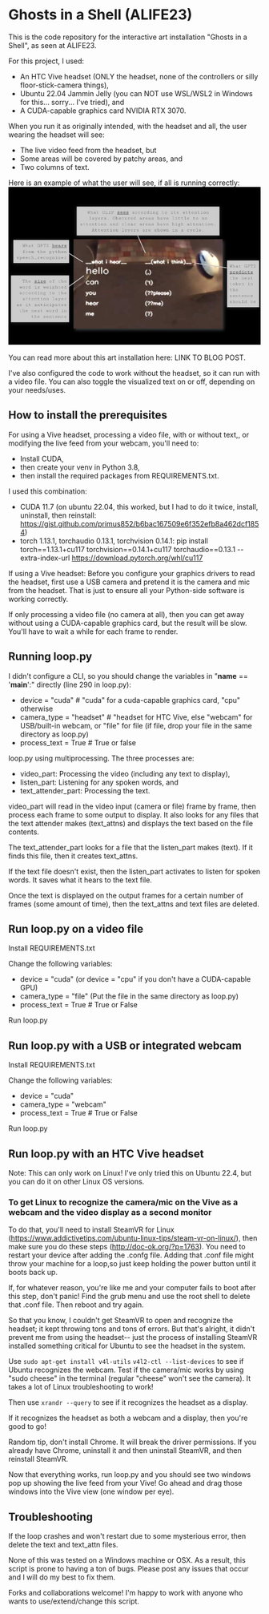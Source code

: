 # Ghosts in a Shell (ALIFE23)

This is the code repository for the interactive art installation "Ghosts in a Shell", as seen at ALIFE23.

For this project, I used: 
- An HTC Vive headset (ONLY the headset, none of the controllers or silly floor-stick-camera things),
- Ubuntu 22.04 Jammin Jelly (you can NOT use WSL/WSL2 in Windows for this... sorry... I've tried), and
- A CUDA-capable graphics card NVIDIA RTX 3070.

When you run it as originally intended, with the headset and all, the user wearing the headset will see:
- The live video feed from the headset, but
- Some areas will be covered by patchy areas, and
- Two columns of text.

Here is an example of what the user will see, if all is running correctly:
![plot](Poster.png)

You can read more about this art installation here: LINK TO BLOG POST.

I've also configured the code to work without the headset, so it can run with a video file. You can also toggle the visualized text on or off, depending on your needs/uses.

## How to install the prerequisites

For using a Vive headset, processing a video file, with or without text,, or modifying the live feed from your webcam, you'll need to:
- Install CUDA, 
- then create your venv in Python 3.8, 
- then install the required packages from REQUIREMENTS.txt.

I used this combination:
- CUDA 11.7 (on ubuntu 22.04, this worked, but I had to do it twice, install, uninstall, then reinstall: https://gist.github.com/primus852/b6bac167509e6f352efb8a462dcf1854)
- torch 1.13.1, torchaudio 0.13.1, torchvision 0.14.1: pip install torch==1.13.1+cu117 torchvision==0.14.1+cu117 torchaudio==0.13.1 --extra-index-url https://download.pytorch.org/whl/cu117

If using a Vive headset: Before you configure your graphics drivers to read the headset, first use a USB camera and pretend it is the camera and mic from the headset. That is just to ensure all your Python-side software is working correctly.

If only processing a video file (no camera at all), then you can get away without using a CUDA-capable graphics card, but the result will be slow. You'll have to wait a while for each frame to render.

## Running loop.py

I didn't configure a CLI, so you should change the variables in "__name__ == '__main__':" directly (line 290 in loop.py):
- device = "cuda"  # "cuda" for a cuda-capable graphics card, "cpu" otherwise
- camera_type = "headset"  # "headset for HTC Vive, else "webcam" for USB/built-in webcam, or "file" for file (if file, drop your file in the same directory as loop.py)
- process_text = True  # True or false

loop.py using multiprocessing. The three processes are:
- video_part: Processing the video (including any text to display),
- listen_part: Listening for any spoken words, and
- text_attender_part: Processing the text.

video_part will read in the video input (camera or file) frame by frame, then process each frame to some output to display. It also looks for any files that the text attender makes (text_attns) and displays the text based on the file contents.

The text_attender_part looks for a file that the listen_part makes (text). If it finds this file, then it creates text_attns.

If the text file doesn't exist, then the listen_part activates to listen for spoken words. It saves what it hears to the text file.

Once the text is displayed on the output frames for a certain number of frames (some amount of time), then the text_attns and text files are deleted.

## Run loop.py on a video file

Install REQUIREMENTS.txt

Change the following variables:

- device = "cuda"
(or device = "cpu" if you don't have a CUDA-capable GPU)
- camera_type = "file"
(Put the file in the same directory as loop.py)
- process_text = True  # True or False

Run loop.py

## Run loop.py with a USB or integrated webcam

Install REQUIREMENTS.txt

Change the following variables:

- device = "cuda"
- camera_type = "webcam"
- process_text = True  # True or False

Run loop.py

## Run loop.py with an HTC Vive headset

Note: This can only work on Linux! I've only tried this on Ubuntu 22.4, but you can do it on other Linux OS versions.

### To get Linux to recognize the camera/mic on the Vive as a webcam and the video display as a second monitor

To do that, you'll need to install SteamVR for Linux (https://www.addictivetips.com/ubuntu-linux-tips/steam-vr-on-linux/), 
then make sure you do these steps (http://doc-ok.org/?p=1763). 
You need to restart your device after adding the .confg file.
Adding that .conf file might throw your machine for a loop,so just keep holding the power button until it boots back up.

If, for whatever reason, you're like me and your computer fails to boot after this step, don't panic!
Find the grub menu and use the root shell to delete that .conf file. Then reboot and try again.

So that you know, I couldn't get SteamVR to open and recognize the headset; it kept throwing tons and tons of errors. 
But that's alright, it didn't prevent me from using the headset-- just the process of installing SteamVR installed something critical for Ubuntu to see the headset in the system. 

Use 
`sudo apt-get install v4l-utils`
`v4l2-ctl --list-devices`
to see if Ubuntu recognizes the webcam.
Test if the camera/mic works by using "sudo cheese" in the terminal (regular "cheese" won't see the camera).
It takes a lot of Linux troubleshooting to work!

Then use 
`xrandr --query`
to see if it recognizes the headset as a display. 

If it recognizes the headset as both a webcam and a display, then you're good to go!

Random tip, don't install Chrome. It will break the driver permissions. If you already have Chrome, uninstall it and then uninstall SteamVR, and then reinstall SteamVR.

Now that everything works, run loop.py and you should see two windows pop up showing the live feed from your Vive!
Go ahead and drag those windows into the Vive view (one window per eye).

## Troubleshooting

If the loop crashes and won't restart due to some mysterious error, then delete the text and text_attn files.

None of this was tested on a Windows machine or OSX. As a result, this script is prone to having a ton of bugs. Please post any issues that occur and I will do my best to fix them.

Forks and collaborations welcome! I'm happy to work with anyone who wants to use/extend/change this script.
